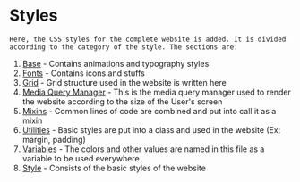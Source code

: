 # Styles

    Here, the CSS styles for the complete website is added. It is divided according to the category of the style. The sections are:

1. [Base](./base "Base") - Contains animations and typography styles
2. [Fonts](./fonts/ "Fonts") - Contains icons and stuffs
3. [Grid](./grid.scss "Grid") - Grid structure used in the website is written here
4. [Media Query Manager](./mediaQueryManager.scss "Media Query Manager") - This is the media query manager used to render the website according to the size of the User's screen
5. [Mixins](./mixins.scss "Mixins") - Common lines of code are combined and put into call it as a mixin
6. [Utilities](./utilities.scss "Utilities") - Basic styles are put into a class and used in the website (Ex: margin, padding)
7. [Variables](./variable.scss "Variables") - The colors and other values are named in this file as a variable to be used everywhere
8. [Style](./style.scss "Style") - Consists of the basic styles of the website
